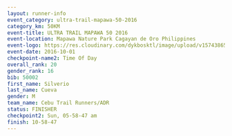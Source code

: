 ```yaml
---
layout: runner-info 
event_category: ultra-trail-mapawa-50-2016 
category_km: 50KM 
event-title: ULTRA TRAIL MAPAWA 50 2016 
event-location: Mapawa Nature Park Cagayan de Oro Philippines 
event-logo: https://res.cloudinary.com/dykbosktl/image/upload/v1574386563/Logo/image-asset_plfjxn.jpg 
event-date: 2016-10-01 
checkpoint-name2: Time Of Day 
overall_rank: 20
gender_rank: 16
bib: 50002
first_name: Silverio
last_name: Cueva
gender: M
team_name: Cebu Trail Runners/ADR
status: FINISHER
checkpoint2: Sun, 05-58-47 am
finish: 10-58-47
---
```

